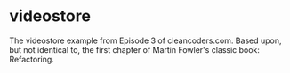 videostore
==========

The videostore example from Episode 3 of cleancoders.com.
Based upon, but not identical to, the first chapter of Martin Fowler's classic book: Refactoring.
